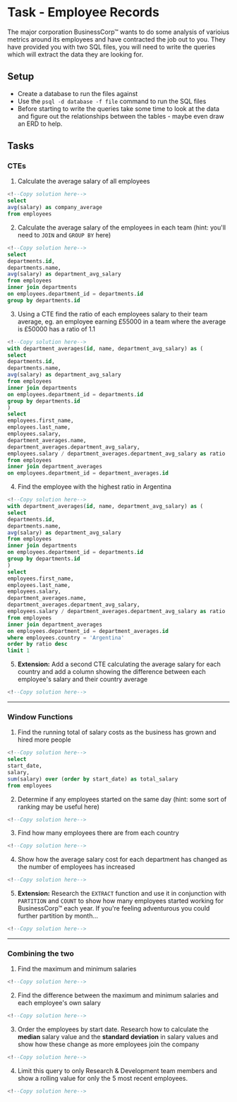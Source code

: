 # Task - Employee Records

The major corporation BusinessCorp&#8482; wants to do some analysis of varioius metrics around its employees and have contracted the job out to you. They have provided you with two SQL files, you will need to write the queries which will extract the data they are looking for.

## Setup

- Create a database to run the files against
- Use the `psql -d database -f file` command to run the SQL files
- Before starting to write the queries take some time to look at the data and figure out the relationships between the tables - maybe even draw an ERD to help.

## Tasks

### CTEs

1) Calculate the average salary of all employees

```sql
<!--Copy solution here-->
select
avg(salary) as company_average
from employees
```

2) Calculate the average salary of the employees in each team (hint: you'll need to `JOIN` and `GROUP BY` here)

```sql
<!--Copy solution here-->
select
departments.id,
departments.name,
avg(salary) as department_avg_salary
from employees
inner join departments
on employees.department_id = departments.id
group by departments.id

```

3) Using a CTE find the ratio of each employees salary to their team average, eg. an employee earning £55000 in a team where the average is £50000 has a ratio of 1.1

```sql
<!--Copy solution here-->
with department_averages(id, name, department_avg_salary) as (
select
departments.id,
departments.name,
avg(salary) as department_avg_salary
from employees
inner join departments
on employees.department_id = departments.id
group by departments.id
)
select
employees.first_name,
employees.last_name,
employees.salary,
department_averages.name,
department_averages.department_avg_salary,
employees.salary / department_averages.department_avg_salary as ratio
from employees
inner join department_averages
on employees.department_id = department_averages.id
```

4) Find the employee with the highest ratio in Argentina

```sql
<!--Copy solution here-->
with department_averages(id, name, department_avg_salary) as (
select
departments.id,
departments.name,
avg(salary) as department_avg_salary
from employees
inner join departments
on employees.department_id = departments.id
group by departments.id
)
select
employees.first_name,
employees.last_name,
employees.salary,
department_averages.name,
department_averages.department_avg_salary,
employees.salary / department_averages.department_avg_salary as ratio
from employees
inner join department_averages
on employees.department_id = department_averages.id
where employees.country = 'Argentina'
order by ratio desc
limit 1
```

5) **Extension:** Add a second CTE calculating the average salary for each country and add a column showing the difference between each employee's salary and their country average

```sql
<!--Copy solution here-->
```

---

### Window Functions

1) Find the running total of salary costs as the business has grown and hired more people

```sql
<!--Copy solution here-->
select
start_date,
salary,
sum(salary) over (order by start_date) as total_salary
from employees
```

2) Determine if any employees started on the same day (hint: some sort of ranking may be useful here)

```sql
<!--Copy solution here-->
```

3) Find how many employees there are from each country

```sql
<!--Copy solution here-->
```

4) Show how the average salary cost for each department has changed as the number of employees has increased

```sql
<!--Copy solution here-->
```

5) **Extension:** Research the `EXTRACT` function and use it in conjunction with `PARTITION` and `COUNT` to show how many employees started working for BusinessCorp&#8482; each year. If you're feeling adventurous you could further partition by month...

```sql
<!--Copy solution here-->
```

---

### Combining the two

1) Find the maximum and minimum salaries

```sql
<!--Copy solution here-->
```

2) Find the difference between the maximum and minimum salaries and each employee's own salary

```sql
<!--Copy solution here-->
```

3) Order the employees by start date. Research how to calculate the **median** salary value and the **standard deviation** in salary values and show how these change as more employees join the company

```sql
<!--Copy solution here-->
```

4) Limit this query to only Research & Development team members and show a rolling value for only the 5 most recent employees.

```sql
<!--Copy solution here-->
```

